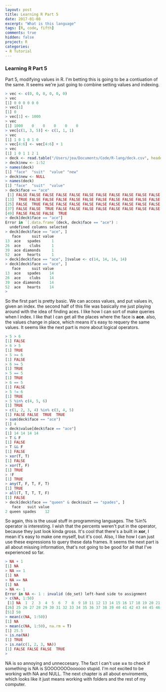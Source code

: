 ```yaml
---
layout: post
title: Learning R Part 5
date: 2017-01-08
excerpt: "What is this language"
tags: [R, code, fifth]
comments: true
hidden: false
project: R
categories:
- R Tutorial
---
```


### Learning R Part 5

Part 5, modifying values in R. I'm betting this is going to be a contiuation of the same. It seems we're just going to combine setting values and indexing. 

~~~ R
> vec <- c(0, 0, 0, 0, 0, 0)
> vec
[1] 0 0 0 0 0 0
> vec[1]
[1] 0
> vec[1] <- 1000
> vec
[1] 1000    0    0    0    0    0
> vec[c(1, 3, 5)] <- c(1, 1, 1)
> vec
[1] 1 0 1 0 1 0
> vec[4:6] <- vec[4:6] + 1
> vec
[1] 1 0 1 1 2 1
> deck <- read.table("/Users/jea/Documents/Code/R-lang/deck.csv", header=TRUE, sep = ","
> deck$new <- 1:52
> names(deck)
[1] "face"  "suit"  "value" "new"  
> deck$new <- NULL
> names(deck)
[1] "face"  "suit"  "value"
> deck$face == "ace"
 [1] FALSE FALSE FALSE FALSE FALSE FALSE FALSE FALSE FALSE FALSE FALSE FALSE
[13]  TRUE FALSE FALSE FALSE FALSE FALSE FALSE FALSE FALSE FALSE FALSE FALSE
[25] FALSE  TRUE FALSE FALSE FALSE FALSE FALSE FALSE FALSE FALSE FALSE FALSE
[37] FALSE FALSE  TRUE FALSE FALSE FALSE FALSE FALSE FALSE FALSE FALSE FALSE
[49] FALSE FALSE FALSE  TRUE
> deck[deck$face == "ace"]
Error in `[.data.frame`(deck, deck$face == "ace") : 
  undefined columns selected
> deck[deck$face == "ace", ]
   face     suit value
13  ace   spades     1
26  ace    clubs     1
39  ace diamonds     1
52  ace   hearts     1
> deck[deck$face == "ace", ]$value <- c(14, 14, 14, 14)
> deck[deck$face == "ace", ]
   face     suit value
13  ace   spades    14
26  ace    clubs    14
39  ace diamonds    14
52  ace   hearts    14
>  
~~~

So the first part is pretty basic. We can access values, and put values in, given an index. the second half of this file was basically me just playing around with the idea of finding aces. I like how I can sort of make queries when I index. I like that I can get all the places where the face is **ace**. also, the values change in place, which means it's easy to requery the same values. It seems like the next part is more about logical operators.

~~~ R
> 5 > 6
[1] FALSE
> 6 > 5
[1] TRUE
> 5 >= 6
[1] FALSE
> 6 >= 5
[1] TRUE
> 5 == 5
[1] TRUE
> 6 == 5
[1] FALSE
> 5 != 6
[1] TRUE
> 5 %in% c(4, 5, 6)
[1] TRUE
> c(1, 2, 3, 4) %in% c(3, 4, 5)
[1] FALSE FALSE  TRUE  TRUE
> sum(deck$face == "ace")
[1] 4
> deck$value[deck$face == "ace"]
[1] 14 14 14 14
> T & F
[1] FALSE
> T && F
[1] FALSE
> xor(T, T)
[1] FALSE
> xor(T, F)
[1] TRUE
> !F
[1] TRUE
> any(T, F, T, F, T)
[1] TRUE
> all(T, T, T, T, F)
[1] FALSE
> deck[deck$face == "queen" & deck$suit == "spades", ]
   face   suit value
2 queen spades    12
~~~

So again, this is the usual stuff in programming languages. The %in% operator is interesting. I wish that the percents weren't put in the operator, because they just look kinda gross. It's cool that there's a built in **xor**, I mean it's easy to make one myself, but it's cool. Also, I like how I can just use these expressions to query these data frames. It seems the next part is all about missing information, that's not going to be good for all that I've experienced so far. 

~~~ R
> NA + 1
[1] NA
> NA == 1
[1] NA
> NA == NA
[1] NA
> NA <- 1
Error in NA <- 1 : invalid (do_set) left-hand side to assignment
> c(NA, 1:50)
 [1] NA  1  2  3  4  5  6  7  8  9 10 11 12 13 14 15 16 17 18 19 20 21 22 23 24
[26] 25 26 27 28 29 30 31 32 33 34 35 36 37 38 39 40 41 42 43 44 45 46 47 48 49
[51] 50
> mean(c(NA, 1:50))
[1] NA
> mean(c(NA, 1:50), na.rm = T)
[1] 25.5
> is.na(NA)
[1] TRUE
> is.na(c(1, 2, 3, NA))
[1] FALSE FALSE FALSE  TRUE
> 
~~~

NA is so annoying and unneccesary. The fact I can't use **==** to check if something is NA is SOOOOOOOoooooo stupid. I'm not excited to be working with NA and NULL. The next chapter is all about enviroments, which looks like it just means working with folders and the rest of my computer.










